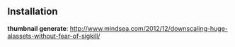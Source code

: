 ## Installation




**thumbnail generate**: http://www.mindsea.com/2012/12/downscaling-huge-alassets-without-fear-of-sigkill/
